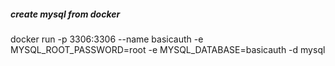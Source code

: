 ##### create mysql from docker
docker run -p 3306:3306 --name  basicauth -e MYSQL_ROOT_PASSWORD=root -e MYSQL_DATABASE=basicauth -d mysql
